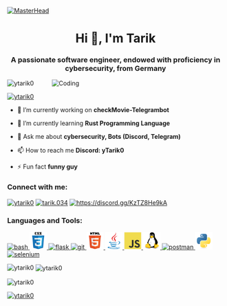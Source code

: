 [![MasterHead](https://i.pinimg.com/originals/fe/a5/a2/fea5a2ebb5407dfeba6c9c55e5207c40.jpg)](https://rishavchanda.io)
<h1 align="center">Hi 👋, I'm Tarik</h1>
<h3 align="center">A passionate software engineer, endowed with proficiency in cybersecurity, from Germany</h3>
<img align="right" alt="Coding" width="400" src="https://upload.wikimedia.org/wikipedia/commons/6/6f/Programming123najra.gif">


<p align="left"> <img src="https://komarev.com/ghpvc/?username=ytarik0&label=Profile%20views&color=0e75b6&style=flat" alt="ytarik0" /> </p>

<p align="left"> <a href="https://twitter.com/ytarik0" target="blank"><img src="https://img.shields.io/twitter/follow/ytarik0?logo=twitter&style=for-the-badge" alt="ytarik0" /></a> </p>

- 🔭 I’m currently working on **checkMovie-Telegrambot**

- 🌱 I’m currently learning **Rust Programming Language**

- 💬 Ask me about **cybersecurity, Bots (Discord, Telegram)**

- 📫 How to reach me **Discord: yTarik0**

- ⚡ Fun fact **funny guy**

<h3 align="left">Connect with me:</h3>
<p align="left">
<a href="https://twitter.com/ytarik0" target="blank"><img align="center" src="https://raw.githubusercontent.com/rahuldkjain/github-profile-readme-generator/master/src/images/icons/Social/twitter.svg" alt="ytarik0" height="30" width="40" /></a>
<a href="https://instagram.com/tarik.034" target="blank"><img align="center" src="https://raw.githubusercontent.com/rahuldkjain/github-profile-readme-generator/master/src/images/icons/Social/instagram.svg" alt="tarik.034" height="30" width="40" /></a>
<a href="https://discordapp.com/users/378667229673291777" target="blank"><img align="center" src="https://raw.githubusercontent.com/rahuldkjain/github-profile-readme-generator/master/src/images/icons/Social/discord.svg" alt="https://discord.gg/KzTZ8He9kA" height="30" width="40" /></a>
</p>

<h3 align="left">Languages and Tools:</h3>
<p align="left"> <a href="https://www.gnu.org/software/bash/" target="_blank" rel="noreferrer"> <img src="https://www.vectorlogo.zone/logos/gnu_bash/gnu_bash-icon.svg" alt="bash" width="40" height="40"/> </a> <a href="https://www.w3schools.com/css/" target="_blank" rel="noreferrer"> <img src="https://raw.githubusercontent.com/devicons/devicon/master/icons/css3/css3-original-wordmark.svg" alt="css3" width="40" height="40"/> </a> <a href="https://flask.palletsprojects.com/" target="_blank" rel="noreferrer"> <img src="https://www.vectorlogo.zone/logos/pocoo_flask/pocoo_flask-icon.svg" alt="flask" width="40" height="40"/> </a> <a href="https://git-scm.com/" target="_blank" rel="noreferrer"> <img src="https://www.vectorlogo.zone/logos/git-scm/git-scm-icon.svg" alt="git" width="40" height="40"/> </a> <a href="https://www.w3.org/html/" target="_blank" rel="noreferrer"> <img src="https://raw.githubusercontent.com/devicons/devicon/master/icons/html5/html5-original-wordmark.svg" alt="html5" width="40" height="40"/> </a> <a href="https://www.java.com" target="_blank" rel="noreferrer"> <img src="https://raw.githubusercontent.com/devicons/devicon/master/icons/java/java-original.svg" alt="java" width="40" height="40"/> </a> <a href="https://developer.mozilla.org/en-US/docs/Web/JavaScript" target="_blank" rel="noreferrer"> <img src="https://raw.githubusercontent.com/devicons/devicon/master/icons/javascript/javascript-original.svg" alt="javascript" width="40" height="40"/> </a> <a href="https://www.linux.org/" target="_blank" rel="noreferrer"> <img src="https://raw.githubusercontent.com/devicons/devicon/master/icons/linux/linux-original.svg" alt="linux" width="40" height="40"/> </a> <a href="https://postman.com" target="_blank" rel="noreferrer"> <img src="https://www.vectorlogo.zone/logos/getpostman/getpostman-icon.svg" alt="postman" width="40" height="40"/> </a> <a href="https://www.python.org" target="_blank" rel="noreferrer"> <img src="https://raw.githubusercontent.com/devicons/devicon/master/icons/python/python-original.svg" alt="python" width="40" height="40"/> </a> <a href="https://www.selenium.dev" target="_blank" rel="noreferrer"> <img src="https://raw.githubusercontent.com/detain/svg-logos/780f25886640cef088af994181646db2f6b1a3f8/svg/selenium-logo.svg" alt="selenium" width="40" height="40"/> </a> </p>

<p><img align="left" src="https://github-readme-stats.vercel.app/api/top-langs?username=ytarik0&show_icons=true&locale=en&layout=compact" alt="ytarik0" /></p>

<p>&nbsp;<img align="center" src="https://github-readme-stats.vercel.app/api?username=ytarik0&show_icons=true&locale=en" alt="ytarik0" /></p>

<p><img align="center" src="https://github-readme-streak-stats.herokuapp.com/?user=ytarik0&" alt="ytarik0" /></p>

<p align="left"> <a href="https://github.com/ryo-ma/github-profile-trophy"><img src="https://github-profile-trophy.vercel.app/?username=ytarik0" alt="ytarik0" /></a> </p>
